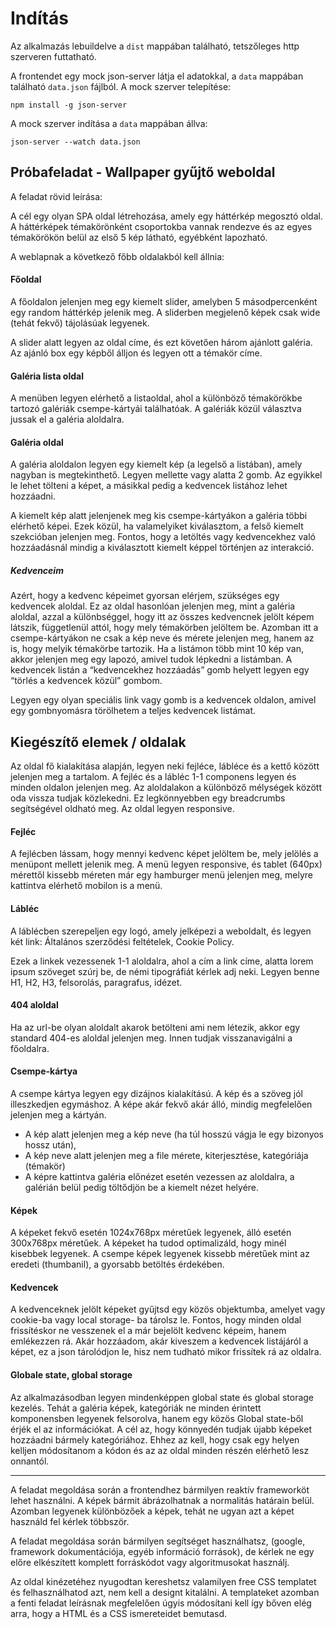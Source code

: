 # Indítás

Az alkalmazás lebuildelve a `dist` mappában található, tetszőleges http szerveren futtatható.

A frontendet egy mock json-server látja el adatokkal, a `data` mappában található `data.json` fájlból. A mock szerver telepítése:

```npm install -g json-server```

A mock szerver indítása a `data` mappában állva:

```json-server --watch data.json```


## Próbafeladat - Wallpaper gyűjtő weboldal
A feladat rövid leírása:

A cél egy olyan SPA oldal létrehozása, amely egy háttérkép megosztó oldal. A háttérképek témakörönként csoportokba vannak rendezve és az egyes témakörökön belül az első 5 kép látható, egyébként lapozható.

A weblapnak a következő főbb oldalakból kell állnia:

#### Főoldal

A főoldalon jelenjen meg egy kiemelt slider, amelyben 5 másodpercenként egy random háttérkép jelenik meg. A sliderben megjelenő képek csak wide (tehát fekvő) tájolásúak legyenek.

A slider alatt legyen az oldal címe, és ezt követően három ajánlott galéria. Az ajánló box egy képből álljon és legyen ott a témakör címe.

#### Galéria lista oldal

A menüben legyen elérhető a listaoldal, ahol a különböző témakörökbe tartozó galériák csempe-kártyái találhatóak. A galériák közül választva  jussak el a galéria aloldalra.

#### Galéria oldal

A galéria aloldalon legyen egy kiemelt kép (a legelső a listában), amely nagyban is megtekinthető. Legyen mellette vagy alatta 2 gomb. Az egyikkel le lehet tölteni a képet, a másikkal pedig a kedvencek listához lehet hozzáadni.

A kiemelt kép alatt jelenjenek meg kis csempe-kártyákon a galéria többi elérhető képei. Ezek közül, ha valamelyiket kiválasztom, a felső kiemelt szekcióban jelenjen meg. Fontos, hogy a letöltés vagy kedvencekhez való hozzáadásnál mindig a kiválasztott kiemelt képpel történjen az interakció.

##### Kedvenceim

Azért, hogy a kedvenc képeimet gyorsan elérjem, szükséges egy kedvencek aloldal. Ez az oldal hasonlóan jelenjen meg, mint a galéria aloldal, azzal a különbséggel, hogy itt az összes kedvencnek jelölt képem látszik, függetlenül attól, hogy mely témakörben jelöltem be. Azomban itt a csempe-kártyákon ne csak a kép neve és mérete jelenjen meg, hanem az is, hogy melyik témakörbe tartozik. Ha a listámon több mint 10 kép van, akkor jelenjen meg egy lapozó, amivel tudok lépkedni a listámban. A kedvencek listán a “kedvencekhez hozzáadás” gomb helyett legyen egy “törlés a kedvencek közül” gombom.

Legyen egy olyan speciális link vagy gomb is a kedvencek oldalon, amivel egy gombnyomásra törölhetem a teljes kedvencek listámat.

## Kiegészítő elemek / oldalak

Az oldal fő kialakítása alapján, legyen neki fejléce, lábléce és a kettő között jelenjen meg a tartalom. A fejléc és a lábléc 1-1 componens legyen és minden oldalon jelenjen meg. Az aloldalakon a különböző mélységek között oda vissza tudjak közlekedni. Ez legkönnyebben egy breadcrumbs segítségével oldható meg. Az oldal legyen responsive.

#### Fejléc

A fejlécben lássam, hogy mennyi kedvenc képet jelöltem be, mely jelölés a menüpont mellett jelenik meg. A menü legyen responsive, és tablet (640px) mérettől kissebb méreten már egy hamburger menü jelenjen meg, melyre kattintva elérhető mobilon is a menü.

#### Lábléc

A láblécben szerepeljen egy logó, amely jelképezi a weboldalt, és legyen két link: Általános szerződési feltételek, Cookie Policy.

Ezek a linkek vezessenek 1-1 aloldalra, ahol a cím a link címe, alatta lorem ipsum szöveget szúrj be, de némi tipográfiát kérlek adj neki. Legyen benne H1, H2, H3, felsorolás, paragrafus, idézet.

#### 404 aloldal

Ha az url-be olyan aloldalt akarok betölteni ami nem létezik, akkor egy standard 404-es aloldal jelenjen meg. Innen tudjak visszanavigálni a főoldalra.

#### Csempe-kártya

A csempe kártya legyen egy dizájnos kialakítású. A kép és a szöveg jól illeszkedjen egymáshoz. A képe akár fekvő akár álló, mindig megfelelően jelenjen meg a kártyán. 

-   A kép alatt jelenjen meg a kép neve (ha túl hosszú vágja le egy bizonyos hossz után),
-   A kép neve alatt jelenjen meg a file mérete, kiterjesztése, kategóriája (témakör)
-   A képre kattintva galéria előnézet esetén vezessen az aloldalra, a galérián belül pedig töltődjön be a kiemelt nézet helyére.

#### Képek

A képeket fekvő esetén 1024x768px méretűek legyenek, álló esetén 300x768px méretűek. A képeket ha tudod optimalizáld, hogy minél kisebbek legyenek. A csempe képek legyenek kissebb méretűek mint az eredeti (thumbanil), a gyorsabb betöltés érdekében.

#### Kedvencek

A kedvenceknek jelölt képeket gyűjtsd egy közös objektumba, amelyet vagy cookie-ba vagy local storage- ba tárolsz le. Fontos, hogy minden oldal frissítéskor ne vesszenek el a már bejelölt kedvenc képeim, hanem emlékezzen rá. Akár hozzáadom, akár kiveszem a kedvencek listájáról a képet, ez a json tárolódjon le, hisz nem tudható mikor frissítek rá az oldalra.

#### Globale state, global storage

Az alkalmazásodban legyen mindenképpen global state és global storage kezelés. Tehát a galéria képek, kategóriák ne minden érintett komponensben legyenek felsorolva, hanem egy közös Global state-ből érjék el az információkat. A cél az, hogy könnyedén tudjak újabb képeket hozzáadni bármely kategóriához. Ehhez az kell, hogy csak egy helyen kelljen módosítanom a kódon és az az oldal minden részén elérhető lesz onnantól.

---

A feladat megoldása során a frontendhez bármilyen reaktív frameworköt lehet használni. A képek bármit ábrázolhatnak a normalitás határain belül. Azomban legyenek különbözőek a képek, tehát ne ugyan azt a képet használd fel kérlek többször.

A feladat megoldása során bármilyen segítséget használhatsz, (google, framework dokumentációja, egyéb információ források), de kérlek ne egy előre elkészített komplett forráskódot vagy algoritmusokat használj.

Az oldal kinézetéhez nyugodtan kereshetsz valamilyen free CSS templatet és felhasználhatod azt, nem kell a designt kitalálni. A templateket azomban a fenti feladat leírásnak megfelelően úgyis módosítani kell így bőven elég arra, hogy a HTML és a CSS ismereteidet bemutasd.